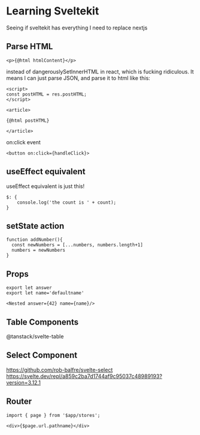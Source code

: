 # Learning Sveltekit

Seeing if sveltekit has everything I need to replace nextjs


## Parse HTML

```
<p>{@html htmlContent}</p>
```

instead of dangerouslySetInnerHTML in react, which is fucking ridiculous. It means I can just parse JSON, and parse it to html like this:

```
<script>
const postHTML = res.postHTML;
</script>

<article>

{@html postHTML}

</article>
```

on:click event

```
<button on:click={handleClick}>
```

## useEffect equivalent

useEffect equivalent is just this!

```
$: {
	console.log('the count is ' + count);
}
```

## setState action

```
function addNumber(){
  const newNumbers = [...numbers, numbers.length+1]
  numbers = newNumbers
}
```

## Props

    export let answer
    export let name='defaultname'

    <Nested answer={42} name={name}/>

## Table Components

@tanstack/svelte-table

## Select Component

https://github.com/rob-balfre/svelte-select
https://svelte.dev/repl/a859c2ba7d1744af9c95037c48989193?version=3.12.1

## Router

```
import { page } from '$app/stores';

<div>{$page.url.pathname}</div>
```
